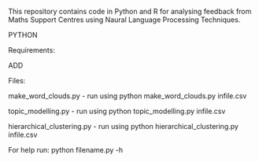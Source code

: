 This repository contains code in Python and R for analysing feedback from Maths Support Centres using Naural Language Processing Techniques.


PYTHON

Requirements:

ADD


Files: 

make_word_clouds.py  - run using python make_word_clouds.py infile.csv

topic_modelling.py  - run using python topic_modelling.py infile.csv

hierarchical_clustering.py  - run using python hierarchical_clustering.py infile.csv

For help run: python filename.py -h
